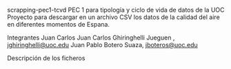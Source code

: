 scrapping-pec1-tcvd
PEC 1 para tipología y ciclo de vida de datos de la UOC
Proyecto para descargar en un archivo CSV los datos de la calidad del aire en diferentes momentos de Espana.

Integrantes
Juan Carlos Juan Carlos Ghiringhelli Jueguen , jghiringhelli@uoc.edu
Juan Pablo Botero Suaza, jboteros@uoc.edu

Descripción de los ficheros